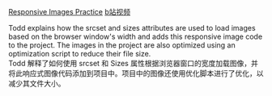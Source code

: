 [Responsive Images Practice](https://frontendmasters.com/courses/web-perf/responsive-images-practice/)
[b站视频](https://www.bilibili.com/video/BV1s34y1r7hB?p=24&vd_source=22af953ea4c09540ad1966711a2d53f0)

Todd explains how the srcset and sizes attributes are used to load images based on the browser window's width and adds this responsive image code to the project. The images in the project are also optimized using an optimization script to reduce their file size.  
Todd 解释了如何使用 srcset 和 Sizes 属性根据浏览器窗口的宽度加载图像，并将此响应式图像代码添加到项目中。项目中的图像还使用优化脚本进行了优化，以减少其文件大小。